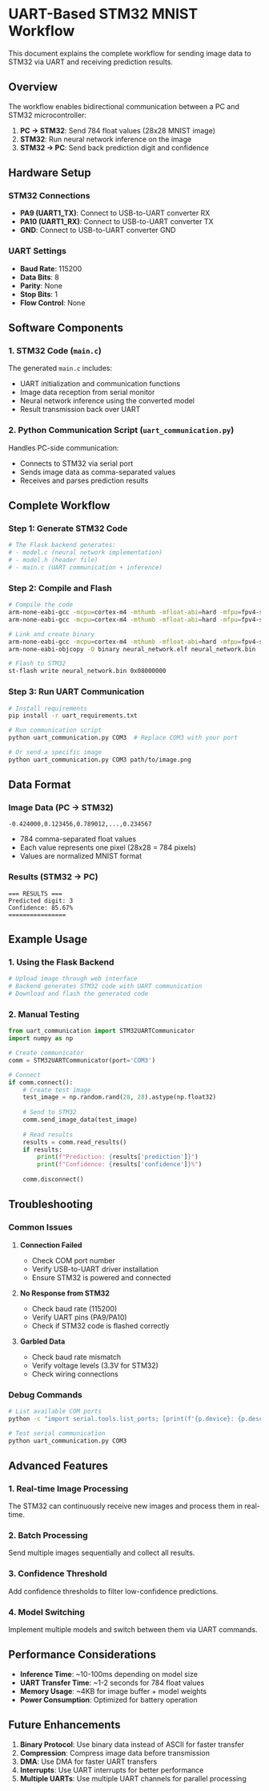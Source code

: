 # UART-Based STM32 MNIST Workflow

This document explains the complete workflow for sending image data to STM32 via UART and receiving prediction results.

## Overview

The workflow enables bidirectional communication between a PC and STM32 microcontroller:
1. **PC → STM32**: Send 784 float values (28x28 MNIST image)
2. **STM32**: Run neural network inference on the image
3. **STM32 → PC**: Send back prediction digit and confidence

## Hardware Setup

### STM32 Connections
- **PA9 (UART1_TX)**: Connect to USB-to-UART converter RX
- **PA10 (UART1_RX)**: Connect to USB-to-UART converter TX
- **GND**: Connect to USB-to-UART converter GND

### UART Settings
- **Baud Rate**: 115200
- **Data Bits**: 8
- **Parity**: None
- **Stop Bits**: 1
- **Flow Control**: None

## Software Components

### 1. STM32 Code (`main.c`)
The generated `main.c` includes:
- UART initialization and communication functions
- Image data reception from serial monitor
- Neural network inference using the converted model
- Result transmission back over UART

### 2. Python Communication Script (`uart_communication.py`)
Handles PC-side communication:
- Connects to STM32 via serial port
- Sends image data as comma-separated values
- Receives and parses prediction results

## Complete Workflow

### Step 1: Generate STM32 Code
```bash
# The Flask backend generates:
# - model.c (neural network implementation)
# - model.h (header file)
# - main.c (UART communication + inference)
```

### Step 2: Compile and Flash
```bash
# Compile the code
arm-none-eabi-gcc -mcpu=cortex-m4 -mthumb -mfloat-abi=hard -mfpu=fpv4-sp-d16 -O2 -c model.c -o model.o
arm-none-eabi-gcc -mcpu=cortex-m4 -mthumb -mfloat-abi=hard -mfpu=fpv4-sp-d16 -O2 -c main.c -o main.o

# Link and create binary
arm-none-eabi-gcc -mcpu=cortex-m4 -mthumb -mfloat-abi=hard -mfpu=fpv4-sp-d16 -T linker.ld model.o main.o -o neural_network.elf
arm-none-eabi-objcopy -O binary neural_network.elf neural_network.bin

# Flash to STM32
st-flash write neural_network.bin 0x08000000
```

### Step 3: Run UART Communication
```bash
# Install requirements
pip install -r uart_requirements.txt

# Run communication script
python uart_communication.py COM3  # Replace COM3 with your port

# Or send a specific image
python uart_communication.py COM3 path/to/image.png
```

## Data Format

### Image Data (PC → STM32)
```
-0.424000,0.123456,0.789012,...,0.234567
```
- 784 comma-separated float values
- Each value represents one pixel (28x28 = 784 pixels)
- Values are normalized MNIST format

### Results (STM32 → PC)
```
=== RESULTS ===
Predicted digit: 3
Confidence: 85.67%
================
```

## Example Usage

### 1. Using the Flask Backend
```python
# Upload image through web interface
# Backend generates STM32 code with UART communication
# Download and flash the generated code
```

### 2. Manual Testing
```python
from uart_communication import STM32UARTCommunicator
import numpy as np

# Create communicator
comm = STM32UARTCommunicator(port='COM3')

# Connect
if comm.connect():
    # Create test image
    test_image = np.random.rand(28, 28).astype(np.float32)
    
    # Send to STM32
    comm.send_image_data(test_image)
    
    # Read results
    results = comm.read_results()
    if results:
        print(f"Prediction: {results['prediction']}")
        print(f"Confidence: {results['confidence']}%")
    
    comm.disconnect()
```

## Troubleshooting

### Common Issues

1. **Connection Failed**
   - Check COM port number
   - Verify USB-to-UART driver installation
   - Ensure STM32 is powered and connected

2. **No Response from STM32**
   - Check baud rate (115200)
   - Verify UART pins (PA9/PA10)
   - Check if STM32 code is flashed correctly

3. **Garbled Data**
   - Check baud rate mismatch
   - Verify voltage levels (3.3V for STM32)
   - Check wiring connections

### Debug Commands

```bash
# List available COM ports
python -c "import serial.tools.list_ports; [print(f'{p.device}: {p.description}') for p in serial.tools.list_ports.comports()]"

# Test serial communication
python uart_communication.py COM3
```

## Advanced Features

### 1. Real-time Image Processing
The STM32 can continuously receive new images and process them in real-time.

### 2. Batch Processing
Send multiple images sequentially and collect all results.

### 3. Confidence Threshold
Add confidence thresholds to filter low-confidence predictions.

### 4. Model Switching
Implement multiple models and switch between them via UART commands.

## Performance Considerations

- **Inference Time**: ~10-100ms depending on model size
- **UART Transfer Time**: ~1-2 seconds for 784 float values
- **Memory Usage**: ~4KB for image buffer + model weights
- **Power Consumption**: Optimized for battery operation

## Future Enhancements

1. **Binary Protocol**: Use binary data instead of ASCII for faster transfer
2. **Compression**: Compress image data before transmission
3. **DMA**: Use DMA for faster UART transfers
4. **Interrupts**: Use UART interrupts for better performance
5. **Multiple UARTs**: Use multiple UART channels for parallel processing 